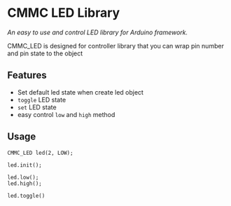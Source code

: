 # CMMC LED Library 

*An easy to use and control LED library for Arduino framework.*

CMMC_LED is designed for controller library that you can wrap pin number and pin state to the object

Features
--------
* Set default led state  when create led object
* `toggle` LED state
* `set` LED state
* easy control `low` and `high` method

Usage
--------

	CMMC_LED led(2, LOW);
	
	led.init();
	
	led.low();
	led.high();
	
	led.toggle()
